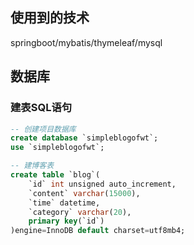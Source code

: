 ## 使用到的技术
springboot/mybatis/thymeleaf/mysql

## 数据库
### 建表SQL语句
```sql
-- 创建项目数据库
create database `simpleblogofwt`;
use `simpleblogofwt`;

-- 建博客表
create table `blog`(
	`id` int unsigned auto_increment,
    `content` varchar(15000),
    `time` datetime,
    `category` varchar(20),
    primary key(`id`)
)engine=InnoDB default charset=utf8mb4;
```
